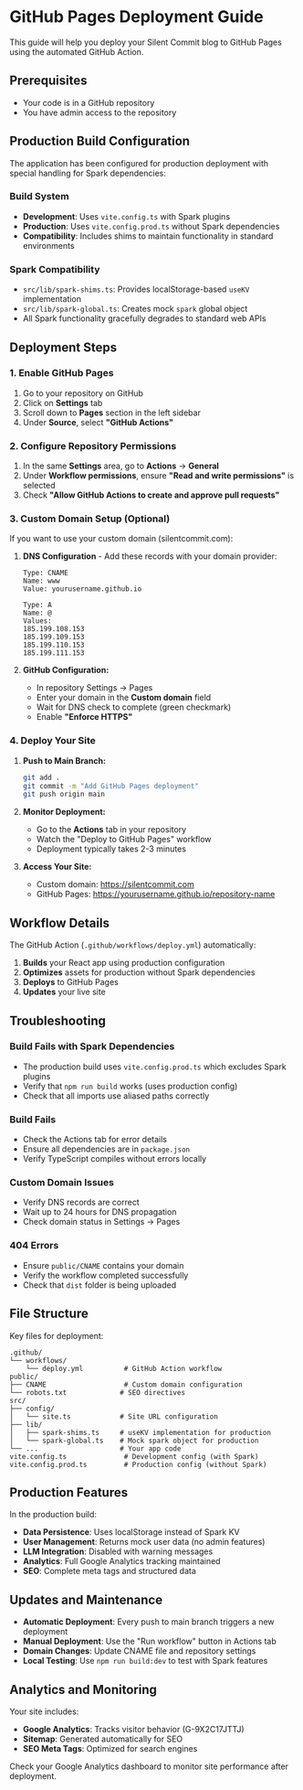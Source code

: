 # GitHub Pages Deployment Guide

This guide will help you deploy your Silent Commit blog to GitHub Pages using the automated GitHub Action.

## Prerequisites

- Your code is in a GitHub repository
- You have admin access to the repository

## Production Build Configuration

The application has been configured for production deployment with special handling for Spark dependencies:

### Build System
- **Development**: Uses `vite.config.ts` with Spark plugins
- **Production**: Uses `vite.config.prod.ts` without Spark dependencies
- **Compatibility**: Includes shims to maintain functionality in standard environments

### Spark Compatibility
- `src/lib/spark-shims.ts`: Provides localStorage-based `useKV` implementation
- `src/lib/spark-global.ts`: Creates mock `spark` global object
- All Spark functionality gracefully degrades to standard web APIs

## Deployment Steps

### 1. Enable GitHub Pages

1. Go to your repository on GitHub
2. Click on **Settings** tab
3. Scroll down to **Pages** section in the left sidebar
4. Under **Source**, select **"GitHub Actions"**

### 2. Configure Repository Permissions

1. In the same **Settings** area, go to **Actions** → **General**
2. Under **Workflow permissions**, ensure **"Read and write permissions"** is selected
3. Check **"Allow GitHub Actions to create and approve pull requests"**

### 3. Custom Domain Setup (Optional)

If you want to use your custom domain (silentcommit.com):

1. **DNS Configuration** - Add these records with your domain provider:
   ```
   Type: CNAME
   Name: www
   Value: yourusername.github.io
   
   Type: A  
   Name: @
   Values: 
   185.199.108.153
   185.199.109.153
   185.199.110.153
   185.199.111.153
   ```

2. **GitHub Configuration:**
   - In repository Settings → Pages
   - Enter your domain in the **Custom domain** field
   - Wait for DNS check to complete (green checkmark)
   - Enable **"Enforce HTTPS"**

### 4. Deploy Your Site

1. **Push to Main Branch:**
   ```bash
   git add .
   git commit -m "Add GitHub Pages deployment"
   git push origin main
   ```

2. **Monitor Deployment:**
   - Go to the **Actions** tab in your repository
   - Watch the "Deploy to GitHub Pages" workflow
   - Deployment typically takes 2-3 minutes

3. **Access Your Site:**
   - Custom domain: https://silentcommit.com
   - GitHub Pages: https://yourusername.github.io/repository-name

## Workflow Details

The GitHub Action (`.github/workflows/deploy.yml`) automatically:

1. **Builds** your React app using production configuration
2. **Optimizes** assets for production without Spark dependencies
3. **Deploys** to GitHub Pages
4. **Updates** your live site

## Troubleshooting

### Build Fails with Spark Dependencies
- The production build uses `vite.config.prod.ts` which excludes Spark plugins
- Verify that `npm run build` works (uses production config)
- Check that all imports use aliased paths correctly

### Build Fails
- Check the Actions tab for error details
- Ensure all dependencies are in `package.json`
- Verify TypeScript compiles without errors locally

### Custom Domain Issues
- Verify DNS records are correct
- Wait up to 24 hours for DNS propagation
- Check domain status in Settings → Pages

### 404 Errors
- Ensure `public/CNAME` contains your domain
- Verify the workflow completed successfully
- Check that `dist` folder is being uploaded

## File Structure

Key files for deployment:
```
.github/
└── workflows/
    └── deploy.yml          # GitHub Action workflow
public/
├── CNAME                   # Custom domain configuration
└── robots.txt             # SEO directives
src/
├── config/
│   └── site.ts            # Site URL configuration
├── lib/
│   ├── spark-shims.ts     # useKV implementation for production
│   └── spark-global.ts    # Mock spark object for production
└── ...                    # Your app code
vite.config.ts              # Development config (with Spark)
vite.config.prod.ts         # Production config (without Spark)
```

## Production Features

In the production build:
- **Data Persistence**: Uses localStorage instead of Spark KV
- **User Management**: Returns mock user data (no admin features)
- **LLM Integration**: Disabled with warning messages
- **Analytics**: Full Google Analytics tracking maintained
- **SEO**: Complete meta tags and structured data

## Updates and Maintenance

- **Automatic Deployment**: Every push to main branch triggers a new deployment
- **Manual Deployment**: Use the "Run workflow" button in Actions tab
- **Domain Changes**: Update CNAME file and repository settings
- **Local Testing**: Use `npm run build:dev` to test with Spark features

## Analytics and Monitoring

Your site includes:
- **Google Analytics**: Tracks visitor behavior (G-9X2C17JTTJ)
- **Sitemap**: Generated automatically for SEO
- **SEO Meta Tags**: Optimized for search engines

Check your Google Analytics dashboard to monitor site performance after deployment.